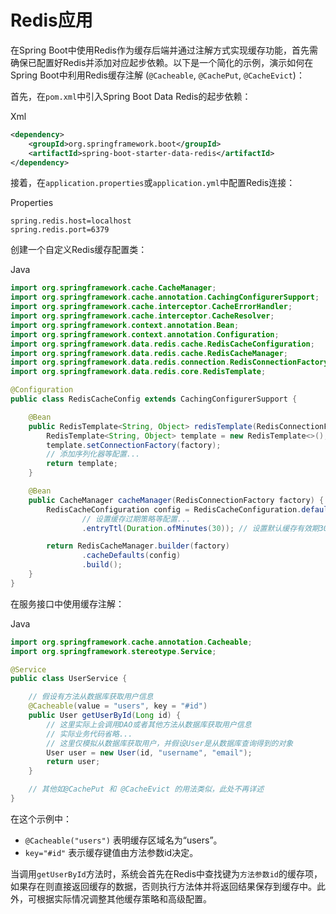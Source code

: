 # Redis应用

在Spring Boot中使用Redis作为缓存后端并通过注解方式实现缓存功能，首先需确保已配置好Redis并添加对应起步依赖。以下是一个简化的示例，演示如何在Spring Boot中利用Redis缓存注解 (`@Cacheable`, `@CachePut`, `@CacheEvict`)：

首先，在`pom.xml`中引入Spring Boot Data Redis的起步依赖：

Xml

```xml
<dependency>
    <groupId>org.springframework.boot</groupId>
    <artifactId>spring-boot-starter-data-redis</artifactId>
</dependency>
```

接着，在`application.properties`或`application.yml`中配置Redis连接：

Properties

```properties
spring.redis.host=localhost
spring.redis.port=6379
```

创建一个自定义Redis缓存配置类：

Java

```java
import org.springframework.cache.CacheManager;
import org.springframework.cache.annotation.CachingConfigurerSupport;
import org.springframework.cache.interceptor.CacheErrorHandler;
import org.springframework.cache.interceptor.CacheResolver;
import org.springframework.context.annotation.Bean;
import org.springframework.context.annotation.Configuration;
import org.springframework.data.redis.cache.RedisCacheConfiguration;
import org.springframework.data.redis.cache.RedisCacheManager;
import org.springframework.data.redis.connection.RedisConnectionFactory;
import org.springframework.data.redis.core.RedisTemplate;

@Configuration
public class RedisCacheConfig extends CachingConfigurerSupport {

    @Bean
    public RedisTemplate<String, Object> redisTemplate(RedisConnectionFactory factory) {
        RedisTemplate<String, Object> template = new RedisTemplate<>();
        template.setConnectionFactory(factory);
        // 添加序列化器等配置...
        return template;
    }

    @Bean
    public CacheManager cacheManager(RedisConnectionFactory factory) {
        RedisCacheConfiguration config = RedisCacheConfiguration.defaultCacheConfig()
                // 设置缓存过期策略等配置...
                .entryTtl(Duration.ofMinutes(30)); // 设置默认缓存有效期30分钟

        return RedisCacheManager.builder(factory)
                .cacheDefaults(config)
                .build();
    }
}
```

在服务接口中使用缓存注解：

Java

```java
import org.springframework.cache.annotation.Cacheable;
import org.springframework.stereotype.Service;

@Service
public class UserService {

    // 假设有方法从数据库获取用户信息
    @Cacheable(value = "users", key = "#id")
    public User getUserById(Long id) {
        // 这里实际上会调用DAO或者其他方法从数据库获取用户信息
        // 实际业务代码省略...
        // 这里仅模拟从数据库获取用户，并假设User是从数据库查询得到的对象
        User user = new User(id, "username", "email");
        return user;
    }

    // 其他如@CachePut 和 @CacheEvict 的用法类似，此处不再详述
}
```

在这个示例中：

- `@Cacheable("users")` 表明缓存区域名为“users”。
- `key="#id"` 表示缓存键值由方法参数id决定。

当调用`getUserById`方法时，系统会首先在Redis中查找键为`方法参数id`的缓存项，如果存在则直接返回缓存的数据，否则执行方法体并将返回结果保存到缓存中。此外，可根据实际情况调整其他缓存策略和高级配置。
